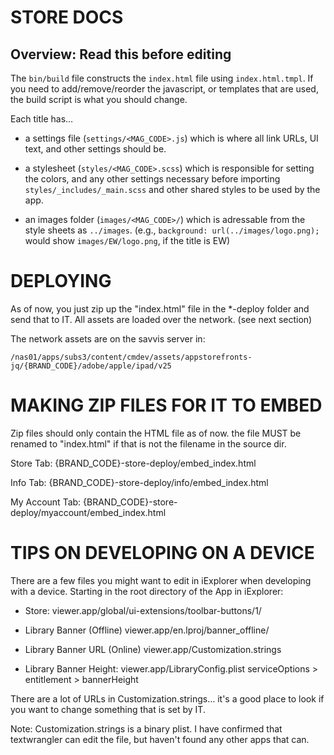 
STORE DOCS
================================================================================

## Overview: Read this before editing

The `bin/build` file constructs the `index.html` file using `index.html.tmpl`.
If you need to add/remove/reorder the javascript, or templates that are used,
the build script is what you should change.

Each title has…

 - a settings file (`settings/<MAG_CODE>.js`) which is where all
   link URLs, UI text, and other settings should be.

 - a stylesheet (`styles/<MAG_CODE>.scss`) which is responsible 
   for setting the colors, and any other settings necessary before importing
   `styles/_includes/_main.scss` and other shared styles to be used by the 
   app.

 - an images folder (`images/<MAG_CODE>/`) which is adressable from the style
   sheets as `../images`. (e.g., `background: url(../images/logo.png);` would
   show `images/EW/logo.png`, if the title is EW)


DEPLOYING
================================================================================

As of now, you just zip up the "index.html" file in the *-deploy folder and send
that to IT. All assets are loaded over the network. (see next section)

The network assets are on the savvis server in:

    /nas01/apps/subs3/content/cmdev/assets/appstorefronts-jq/{BRAND_CODE}/adobe/apple/ipad/v25


MAKING ZIP FILES FOR IT TO EMBED
================================================================================

Zip files should only contain the HTML file as of now. the file MUST be renamed
to "index.html" if that is not the filename in the source dir.


Store Tab:
    {BRAND_CODE}-store-deploy/embed_index.html
    
Info Tab:
    {BRAND_CODE}-store-deploy/info/embed_index.html
    
My Account Tab:
    {BRAND_CODE}-store-deploy/myaccount/embed_index.html


TIPS ON DEVELOPING ON A DEVICE
================================================================================

There are a few files you might want to edit in iExplorer when developing with a
device. Starting in the root directory of the App in iExplorer:

- Store:
    viewer.app/global/ui-extensions/toolbar-buttons/1/

- Library Banner (Offline)
    viewer.app/en.lproj/banner_offline/

- Library Banner URL (Online)
    viewer.app/Customization.strings
    
- Library Banner Height:
    viewer.app/LibraryConfig.plist
        serviceOptions > entitlement > bannerHeight
        
There are a lot of URLs in Customization.strings… it's a good place to look if 
you want to change something that is set by IT.

Note: Customization.strings is a binary plist. I have confirmed that 
textwrangler can edit the file, but haven't found any other apps that can.
        
        



    

